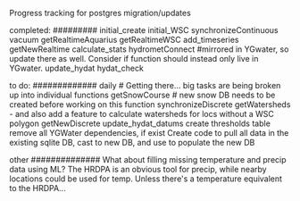 Progress tracking for postgres migration/updates


completed: #########
initial_create
initial_WSC
synchronizeContinuous
vacuum
getRealtimeAquarius
getRealtimeWSC
add_timeseries
getNewRealtime
calculate_stats
hydrometConnect  #mirrored in YGwater, so update there as well. Consider if function should instead only live in YGwater.
update_hydat
hydat_check


to do: #############
daily   # Getting there... big tasks are being broken up into individual functions
getSnowCourse  # new snow DB needs to be created before working on this function
synchronizeDiscrete
getWatersheds   - and also add a feature to calculate watersheds for locs without a WSC polygon
getNewDiscrete
update_hydat_datums
create thresholds table
remove all YGWater dependencies, if exist
Create code to pull all data in the existing sqlite DB, cast to new DB, and use to populate the new DB

other ##############
What about filling missing temperature and precip data using ML? 
The HRDPA is an obvious tool for precip, while nearby locations could be used for temp. Unless there's a temperature equivalent to the HRDPA...
